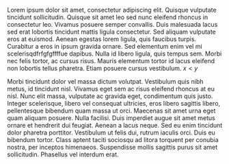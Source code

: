 Lorem ipsum dolor sit amet, consectetur adipiscing elit. Quisque vulputate tincidunt sollicitudin. Quisque sit amet leo sed nunc eleifend rhoncus in consectetur leo. Vivamus posuere semper convallis. Duis malesuada lacus sed erat lobortis tincidunt mattis ligula consectetur. Sed aliquam vulputate eros at euismod. Aenean egestas lorem ligula, quis faucibus turpis. Curabitur a eros in ipsum gravida ornare. Sed elementum enim vel mi scelerisqdfrfgfgffffue dapibus. Nulla id libero ligula, quis tempus sem. Morbi nec felis tortor, ac cursus risus. Mauris elementum tortor id lacus eleifend non lobortis tellus pharetra. Etiam posuere cursus vestibulum.  $x \lt y$ 

Morbi tincidunt dolor vel massa dictum volutpat. Vestibulum quis nibh metus, id tincidunt nisl. Vivamus eget sem ac risus eleifend rhoncus at eu nisl. Nunc elit massa, vulputate ac gravida eget, condimentum quis justo. Integer scelerisque, libero vel consequat ultricies, eros libero sagittis libero, pellentesque bibendum quam massa ut orci. Maecenas sit amet urna eget quam aliquam posuere. Nulla facilisi. Duis imperdiet augue sit amet metus ornare et hendrerit dui feugiat. Aenean a lacus neque. Sed eu enim tincidunt dolor pharetra porttitor. Vestibulum ut felis dui, rutrum iaculis orci. Duis eu bibendum tortor. Class aptent taciti sociosqu ad litora torquent per conubia nostra, per inceptos himenaeos. Suspendisse mollis sagittis purus sit amet sollicitudin. Phasellus vel interdum erat. 